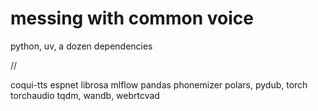 # messing with common voice 

python, uv, a dozen dependencies



//

coqui-tts 
espnet
librosa
mlflow
pandas
phonemizer
polars,
pydub,
torch
torchaudio
tqdm,
wandb,
webrtcvad
